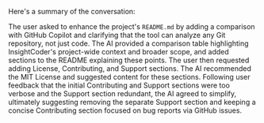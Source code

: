 Here's a summary of the conversation:

The user asked to enhance the project's `README.md` by adding a comparison with GitHub Copilot and clarifying that the tool can analyze any Git repository, not just code. The AI provided a comparison table highlighting InsightCoder's project-wide context and broader scope, and added sections to the README explaining these points. The user then requested adding License, Contributing, and Support sections. The AI recommended the MIT License and suggested content for these sections. Following user feedback that the initial Contributing and Support sections were too verbose and the Support section redundant, the AI agreed to simplify, ultimately suggesting removing the separate Support section and keeping a concise Contributing section focused on bug reports via GitHub issues.